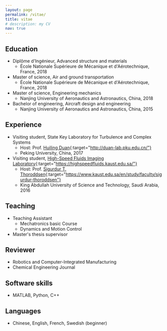 ```yaml
---
layout: page
permalink: /vitae/
title: vitae
# description: my CV
nav: true
---
```


## Education
- Diplôme d'Ingénieur, Advanced structure and materials
    - École Nationale Supérieure de Mécanique et d'Aérotechnique, France, 2018
- Master of science, Air and ground transportation
    - École Nationale Supérieure de Mécanique et d'Aérotechnique, France, 2018
- Master of science, Engineering mechanics
    - Nanjing University of Aeronautics and Astronautics, China, 2018
- Bachelor of engineering, Aircraft design and engineering
    - Nanjing University of Aeronautics and Astronautics, China, 2015


## Experience
- Visiting student, State Key Laboratory for Turbulence and Complex Systems
    - Host: Prof. [Huiling Duan](http://duan-lab.pku.edu.cn/){:target="http://duan-lab.pku.edu.cn/"}
    - Peking University, China, 2017
- Visiting student, [High-Speed Fluids Imaging Laboratory](https://highspeedfluids.kaust.edu.sa/){:target="https://highspeedfluids.kaust.edu.sa/"}
    - Host: Prof. [Sigurdur T. Thoroddsen](https://www.kaust.edu.sa/en/study/faculty/sigurdur-thoroddsen){:target="https://www.kaust.edu.sa/en/study/faculty/sigurdur-thoroddsen"}
    - King Abdullah University of Science and Technology, Saudi Arabia, 2016
          

## Teaching
- Teaching Assistant
    - Mechatronics basic Course
    - Dynamics and Motion Control
- Master's thesis supervisor
      
      
## Reviewer
- Robotics and Computer-Integrated Manufacturing
- Chemical Engineering Journal

## Software skills
- MATLAB, Python, C++

## Languages
- Chinese, English, French, Swedish (beginner)
